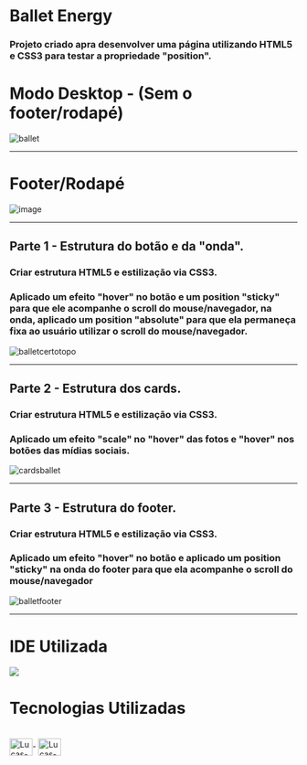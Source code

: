 # Ballet Energy

### Projeto criado apra desenvolver uma página utilizando HTML5 e CSS3 para testar a propriedade "position".

# Modo Desktop - (Sem o footer/rodapé)

![ballet](https://user-images.githubusercontent.com/115199808/213890112-0e09aa85-23b3-486e-b700-08948e56fc31.jpg)

<hr>

# Footer/Rodapé

![image](https://user-images.githubusercontent.com/115199808/219878383-5cf54602-a839-4f38-a067-c462942cb202.png)

<hr> 

## Parte 1 - Estrutura do botão e da "onda".

### Criar estrutura HTML5 e estilização via CSS3. 
### Aplicado um efeito "hover" no botão e um position "sticky" para que ele acompanhe o scroll do mouse/navegador, na onda, aplicado um position "absolute" para que ela permaneça fixa ao usuário utilizar o scroll do mouse/navegador.

![balletcertotopo](https://user-images.githubusercontent.com/115199808/213892816-a360fdff-53e2-43cf-9873-4e4473d9db28.gif)

<hr>

## Parte 2 - Estrutura dos cards.

### Criar estrutura HTML5 e estilização via CSS3.
### Aplicado um efeito "scale" no "hover" das fotos e "hover" nos botões das mídias sociais.

![cardsballet](https://user-images.githubusercontent.com/115199808/213893927-5e7d6f4c-9c23-46bc-ba8e-8ee857aec326.gif)

<hr>

## Parte 3 - Estrutura do footer.

### Criar estrutura HTML5 e estilização via CSS3. 
### Aplicado um efeito "hover" no botão e aplicado um position "sticky" na onda do footer para que ela acompanhe o scroll do mouse/navegador

![balletfooter](https://user-images.githubusercontent.com/115199808/213890393-905288af-ed27-4283-98dd-d36a5df6dc38.gif)

<hr> 

# IDE Utilizada

<div> 
<img src="https://img.shields.io/badge/Visual_Studio_Code-0078D4?style=for-the-badge&logo=visual%20studio%20code&logoColor=white">
</div>

# Tecnologias Utilizadas
<div style="display: inline_block"><br>
  <img align="center" alt="Lucas-HTML" height="30" width="40" src="https://cdn.jsdelivr.net/gh/devicons/devicon/icons/html5/html5-original.svg">-
  <img align="center" alt="Lucas-CSS" height="30" width="40" src="https://cdn.jsdelivr.net/gh/devicons/devicon/icons/css3/css3-original.svg">
</div>




